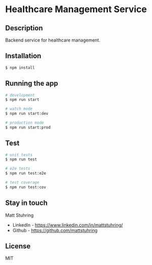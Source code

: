 # Healthcare Management Service

## Description

Backend service for healthcare management.

## Installation

```bash
$ npm install
```

## Running the app

```bash
# development
$ npm run start

# watch mode
$ npm run start:dev

# production mode
$ npm run start:prod
```

## Test

```bash
# unit tests
$ npm run test

# e2e tests
$ npm run test:e2e

# test coverage
$ npm run test:cov
```

## Stay in touch

Matt Stuhring
- LinkedIn - https://www.linkedin.com/in/mattstuhring/
- Github - https://github.com/mattstuhring

## License

MIT


